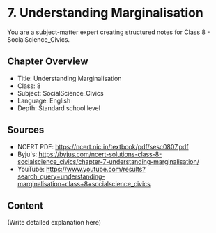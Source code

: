 # 7. Understanding Marginalisation

You are a subject-matter expert creating structured notes for Class 8 - SocialScience_Civics.

## Chapter Overview
- Title: Understanding Marginalisation
- Class: 8
- Subject: SocialScience_Civics
- Language: English
- Depth: Standard school level

## Sources
- NCERT PDF: https://ncert.nic.in/textbook/pdf/sesc0807.pdf
- Byju's: https://byjus.com/ncert-solutions-class-8-socialscience_civics/chapter-7-understanding-marginalisation/
- YouTube: https://www.youtube.com/results?search_query=understanding-marginalisation+class+8+socialscience_civics

## Content
(Write detailed explanation here)
